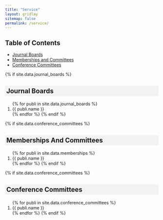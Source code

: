 ```yaml
---
title: "Service"
layout: gridlay
sitemap: false
permalink: /service/
---
```


## Table of Contents
- [Journal Boards](#boards)
- [Memberships and Committees](#memberships)
- [Conference Committees](#committees)

{% if site.data.journal_boards %}
<h2 style="background-color: #f2f2f2; padding: 0.2em;"> Journal Boards </h2>
<a id="boards"></a>

<ol>
{% for publi in site.data.journal_boards %}
<li>
 {{ publi.name }}
</li>
{% endfor %}
{% endif %}
</ol>

{% if site.data.conference_committees %}
<h2 style="background-color: #f2f2f2; padding: 0.2em;"> Memberships And Committees </h2>
<a id="memberships"></a>

<ol>
{% for publi in site.data.memberships %}
<li>
 {{ publi.name }}
</li>
{% endfor %}
{% endif %}
</ol>


{% if site.data.conference_committees %}
<h2 style="background-color: #f2f2f2; padding: 0.2em;"> Conference Committees </h2>
<a id="committees"></a>

<ol>
{% for publi in site.data.conference_committees %}
<li>
 {{ publi.name }}
</li>
{% endfor %}
{% endif %}
</ol>


